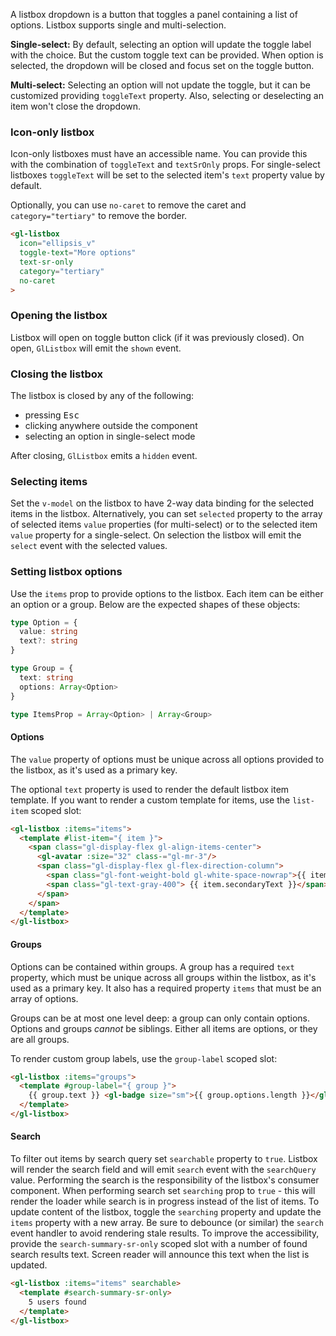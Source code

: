 A listbox dropdown is a button that toggles a panel containing a list of options.
Listbox supports single and multi-selection.

**Single-select:** By default, selecting an option will update the toggle label with the choice.
But the custom toggle text can be provided.
When option is selected, the dropdown will be closed and focus set on the toggle button.

**Multi-select:** Selecting an option will not update the toggle, but it can be customized
providing `toggleText` property. Also, selecting or deselecting an item won't close the dropdown.

### Icon-only listbox

Icon-only listboxes must have an accessible name.
You can provide this with the combination of `toggleText` and `textSrOnly` props.
For single-select listboxes `toggleText` will be set to the selected item's `text` property value
by default.

Optionally, you can use `no-caret` to remove the caret and `category="tertiary"` to remove the border.

```html
<gl-listbox
  icon="ellipsis_v"
  toggle-text="More options"
  text-sr-only
  category="tertiary"
  no-caret
>
```

### Opening the listbox

Listbox will open on toggle button click (if it was previously closed).
On open, `GlListbox` will emit the `shown` event.

### Closing the listbox

The listbox is closed by any of the following:

- pressing <kbd>Esc</kbd>
- clicking anywhere outside the component
- selecting an option in single-select mode

After closing, `GlListbox` emits a `hidden` event.

### Selecting items

Set the `v-model` on the listbox to have 2-way data binding for the selected items in the listbox.
Alternatively, you can set `selected` property to the array of selected items
`value` properties (for multi-select) or to the selected item `value` property for a single-select.
On selection the listbox will emit the `select` event with the selected values.

### Setting listbox options

Use the `items` prop to provide options to the listbox. Each item can be
either an option or a group. Below are the expected shapes of these
objects:

```typescript
type Option = {
  value: string
  text?: string
}

type Group = {
  text: string
  options: Array<Option>
}

type ItemsProp = Array<Option> | Array<Group>
```

#### Options

The `value` property of options must be unique across all options
provided to the listbox, as it's used as a primary key.

The optional `text` property is used to render the default listbox item
template. If you want to render a custom template for items, use the
`list-item` scoped slot:

```html
<gl-listbox :items="items">
  <template #list-item="{ item }">
    <span class="gl-display-flex gl-align-items-center">
      <gl-avatar :size="32" class-="gl-mr-3"/>
      <span class="gl-display-flex gl-flex-direction-column">
        <span class="gl-font-weight-bold gl-white-space-nowrap">{{ item.text }}</span>
        <span class="gl-text-gray-400"> {{ item.secondaryText }}</span>
      </span>
    </span>
  </template>
</gl-listbox>
```

#### Groups

Options can be contained within groups. A group has a required `text`
property, which must be unique across all groups within the listbox, as
it's used as a primary key. It also has a required property `items` that
must be an array of options.

Groups can be at most one level deep: a group can only contain options.
Options and groups _cannot_ be siblings. Either all items are options,
or they are all groups.

To render custom group labels, use the `group-label` scoped slot:

```html
<gl-listbox :items="groups">
  <template #group-label="{ group }">
    {{ group.text }} <gl-badge size="sm">{{ group.options.length }}</gl-badge>
  </template>
</gl-listbox>
```

#### Search

To filter out items by  search query set `searchable` property to `true`.
Listbox will render the search field and will emit `search` event with the `searchQuery` value.
Performing the search is the responsibility of the listbox's consumer component.
When performing search set `searching` prop to `true` - this will render the loader
while search is in progress instead of the list of items.
To update content of the listbox, toggle the `searching` property
and update the `items` property with a new array. Be sure to debounce (or
similar) the `search` event handler to avoid rendering stale results.
To improve the accessibility, provide the `search-summary-sr-only` scoped slot
with a number of found search results text.
Screen reader will announce this text when the list is updated.

```html
<gl-listbox :items="items" searchable>
  <template #search-summary-sr-only>
    5 users found
  </template>
</gl-listbox>
```
